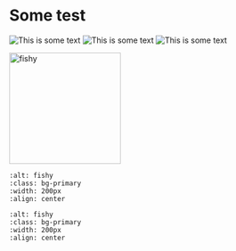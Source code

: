 # Some test

![This is some text](https://drive.usercontent.google.com/download?id=1l7YBeMeR9iCSGGR8gbiWXkf1zPzQg2lN)
![This is some text](https://drive.google.com/file/d/1l7YBeMeR9iCSGGR8gbiWXkf1zPzQg2lN)
![This is some text](https://www.test.com/etc_sboqo-asboucouqfe/)

<img src="https://drive.google.com/file/d/1l7YBeMeR9iCSGGR8gbiWXkf1zPzQg2lN" alt="fishy" width="200px" class="bg-primary">


```{image} https://drive.google.com/file/d/1l7YBeMeR9iCSGGR8gbiWXkf1zPzQg2lN
:alt: fishy
:class: bg-primary
:width: 200px
:align: center
```


```{figure} https://drive.usercontent.google.com/download?id=1l7YBeMeR9iCSGGR8gbiWXkf1zPzQg2lN
:alt: fishy
:class: bg-primary
:width: 200px
:align: center
```